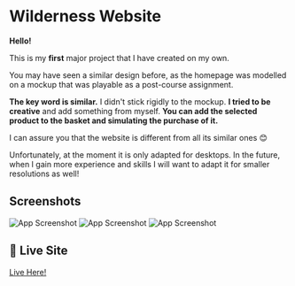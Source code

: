 
# Wilderness Website

**Hello!**

This is my **first** major project that I have created on my own.

You may have seen a similar design before, as the homepage was modelled on a mockup that was playable as a post-course assignment.

**The key word is similar.** I didn't stick rigidly to the mockup. **I tried to be creative** and add something from myself. **You can add the selected product to the basket and simulating the purchase of it.** 

I can assure you that the website is different from all its similar ones 😊

Unfortunately, at the moment it is only adapted for desktops.
In the future, when I gain more experience and skills I will want to adapt it for smaller resolutions as well!


## Screenshots

![App Screenshot](./screen.basket.png)
![App Screenshot](../Desktop/Screeny%20Projektu/Basket.png)
![App Screenshot](../Desktop/Screeny%20Projektu/Offers%20Box.png)

## 🔗 Live Site
[Live Here!](https://camillematernacci.github.io/Wilderness/)

